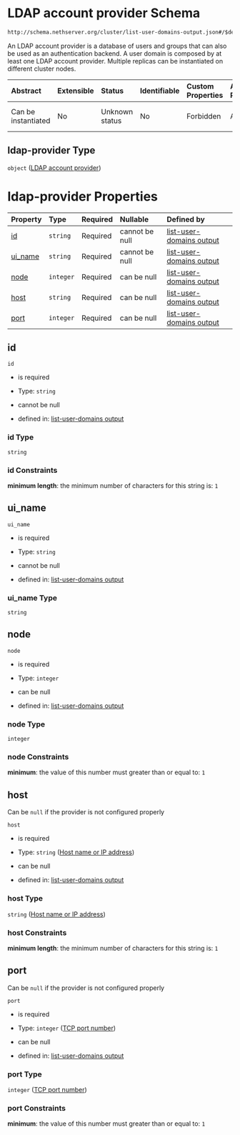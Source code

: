 # LDAP account provider Schema

```txt
http://schema.nethserver.org/cluster/list-user-domains-output.json#/$defs/ldap-provider
```

An LDAP account provider is a database of users and groups that can also be used as an authentication backend. A user domain is composed by at least one LDAP account provider. Multiple replicas can be instantiated on different cluster nodes.

| Abstract            | Extensible | Status         | Identifiable | Custom Properties | Additional Properties | Access Restrictions | Defined In                                                                                      |
| :------------------ | :--------- | :------------- | :----------- | :---------------- | :-------------------- | :------------------ | :---------------------------------------------------------------------------------------------- |
| Can be instantiated | No         | Unknown status | No           | Forbidden         | Allowed               | none                | [list-user-domains-output.json\*](cluster/list-user-domains-output.json "open original schema") |

## ldap-provider Type

`object` ([LDAP account provider](list-user-domains-output-defs-ldap-account-provider.md))

# ldap-provider Properties

| Property             | Type      | Required | Nullable       | Defined by                                                                                                                                                                                                                      |
| :------------------- | :-------- | :------- | :------------- | :------------------------------------------------------------------------------------------------------------------------------------------------------------------------------------------------------------------------------ |
| [id](#id)            | `string`  | Required | cannot be null | [list-user-domains output](list-user-domains-output-defs-ldap-account-provider-properties-id.md "http://schema.nethserver.org/cluster/list-user-domains-output.json#/$defs/ldap-provider/properties/id")                        |
| [ui\_name](#ui_name) | `string`  | Required | cannot be null | [list-user-domains output](list-user-domains-output-defs-ldap-account-provider-properties-ui_name.md "http://schema.nethserver.org/cluster/list-user-domains-output.json#/$defs/ldap-provider/properties/ui_name")              |
| [node](#node)        | `integer` | Required | can be null    | [list-user-domains output](list-user-domains-output-defs-ldap-account-provider-properties-node.md "http://schema.nethserver.org/cluster/list-user-domains-output.json#/$defs/ldap-provider/properties/node")                    |
| [host](#host)        | `string`  | Required | can be null    | [list-user-domains output](list-user-domains-output-defs-ldap-account-provider-properties-host-name-or-ip-address.md "http://schema.nethserver.org/cluster/list-user-domains-output.json#/$defs/ldap-provider/properties/host") |
| [port](#port)        | `integer` | Required | can be null    | [list-user-domains output](list-user-domains-output-defs-ldap-account-provider-properties-tcp-port-number.md "http://schema.nethserver.org/cluster/list-user-domains-output.json#/$defs/ldap-provider/properties/port")         |

## id



`id`

*   is required

*   Type: `string`

*   cannot be null

*   defined in: [list-user-domains output](list-user-domains-output-defs-ldap-account-provider-properties-id.md "http://schema.nethserver.org/cluster/list-user-domains-output.json#/$defs/ldap-provider/properties/id")

### id Type

`string`

### id Constraints

**minimum length**: the minimum number of characters for this string is: `1`

## ui\_name



`ui_name`

*   is required

*   Type: `string`

*   cannot be null

*   defined in: [list-user-domains output](list-user-domains-output-defs-ldap-account-provider-properties-ui_name.md "http://schema.nethserver.org/cluster/list-user-domains-output.json#/$defs/ldap-provider/properties/ui_name")

### ui\_name Type

`string`

## node



`node`

*   is required

*   Type: `integer`

*   can be null

*   defined in: [list-user-domains output](list-user-domains-output-defs-ldap-account-provider-properties-node.md "http://schema.nethserver.org/cluster/list-user-domains-output.json#/$defs/ldap-provider/properties/node")

### node Type

`integer`

### node Constraints

**minimum**: the value of this number must greater than or equal to: `1`

## host

Can be `null` if the provider is not configured properly

`host`

*   is required

*   Type: `string` ([Host name or IP address](list-user-domains-output-defs-ldap-account-provider-properties-host-name-or-ip-address.md))

*   can be null

*   defined in: [list-user-domains output](list-user-domains-output-defs-ldap-account-provider-properties-host-name-or-ip-address.md "http://schema.nethserver.org/cluster/list-user-domains-output.json#/$defs/ldap-provider/properties/host")

### host Type

`string` ([Host name or IP address](list-user-domains-output-defs-ldap-account-provider-properties-host-name-or-ip-address.md))

### host Constraints

**minimum length**: the minimum number of characters for this string is: `1`

## port

Can be `null` if the provider is not configured properly

`port`

*   is required

*   Type: `integer` ([TCP port number](list-user-domains-output-defs-ldap-account-provider-properties-tcp-port-number.md))

*   can be null

*   defined in: [list-user-domains output](list-user-domains-output-defs-ldap-account-provider-properties-tcp-port-number.md "http://schema.nethserver.org/cluster/list-user-domains-output.json#/$defs/ldap-provider/properties/port")

### port Type

`integer` ([TCP port number](list-user-domains-output-defs-ldap-account-provider-properties-tcp-port-number.md))

### port Constraints

**minimum**: the value of this number must greater than or equal to: `1`
